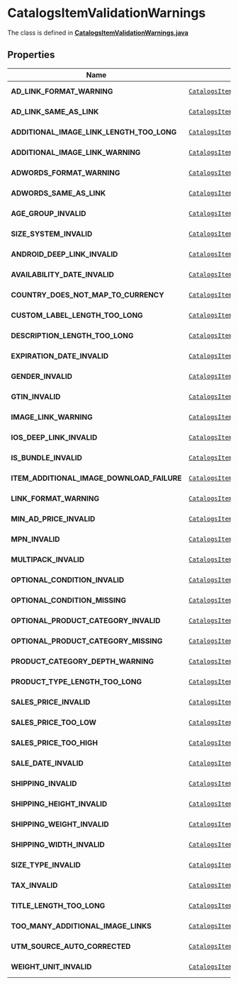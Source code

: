 

# CatalogsItemValidationWarnings

The class is defined in **[CatalogsItemValidationWarnings.java](../../src/main/java/org/openapitools/model/CatalogsItemValidationWarnings.java)**

## Properties

Name | Type | Description | Notes
------------ | ------------- | ------------- | -------------
**AD_LINK_FORMAT_WARNING** | [`CatalogsItemValidationDetails`](CatalogsItemValidationDetails.md) |  |  [optional property]
**AD_LINK_SAME_AS_LINK** | [`CatalogsItemValidationDetails`](CatalogsItemValidationDetails.md) |  |  [optional property]
**ADDITIONAL_IMAGE_LINK_LENGTH_TOO_LONG** | [`CatalogsItemValidationDetails`](CatalogsItemValidationDetails.md) |  |  [optional property]
**ADDITIONAL_IMAGE_LINK_WARNING** | [`CatalogsItemValidationDetails`](CatalogsItemValidationDetails.md) |  |  [optional property]
**ADWORDS_FORMAT_WARNING** | [`CatalogsItemValidationDetails`](CatalogsItemValidationDetails.md) |  |  [optional property]
**ADWORDS_SAME_AS_LINK** | [`CatalogsItemValidationDetails`](CatalogsItemValidationDetails.md) |  |  [optional property]
**AGE_GROUP_INVALID** | [`CatalogsItemValidationDetails`](CatalogsItemValidationDetails.md) |  |  [optional property]
**SIZE_SYSTEM_INVALID** | [`CatalogsItemValidationDetails`](CatalogsItemValidationDetails.md) |  |  [optional property]
**ANDROID_DEEP_LINK_INVALID** | [`CatalogsItemValidationDetails`](CatalogsItemValidationDetails.md) |  |  [optional property]
**AVAILABILITY_DATE_INVALID** | [`CatalogsItemValidationDetails`](CatalogsItemValidationDetails.md) |  |  [optional property]
**COUNTRY_DOES_NOT_MAP_TO_CURRENCY** | [`CatalogsItemValidationDetails`](CatalogsItemValidationDetails.md) |  |  [optional property]
**CUSTOM_LABEL_LENGTH_TOO_LONG** | [`CatalogsItemValidationDetails`](CatalogsItemValidationDetails.md) |  |  [optional property]
**DESCRIPTION_LENGTH_TOO_LONG** | [`CatalogsItemValidationDetails`](CatalogsItemValidationDetails.md) |  |  [optional property]
**EXPIRATION_DATE_INVALID** | [`CatalogsItemValidationDetails`](CatalogsItemValidationDetails.md) |  |  [optional property]
**GENDER_INVALID** | [`CatalogsItemValidationDetails`](CatalogsItemValidationDetails.md) |  |  [optional property]
**GTIN_INVALID** | [`CatalogsItemValidationDetails`](CatalogsItemValidationDetails.md) |  |  [optional property]
**IMAGE_LINK_WARNING** | [`CatalogsItemValidationDetails`](CatalogsItemValidationDetails.md) |  |  [optional property]
**IOS_DEEP_LINK_INVALID** | [`CatalogsItemValidationDetails`](CatalogsItemValidationDetails.md) |  |  [optional property]
**IS_BUNDLE_INVALID** | [`CatalogsItemValidationDetails`](CatalogsItemValidationDetails.md) |  |  [optional property]
**ITEM_ADDITIONAL_IMAGE_DOWNLOAD_FAILURE** | [`CatalogsItemValidationDetails`](CatalogsItemValidationDetails.md) |  |  [optional property]
**LINK_FORMAT_WARNING** | [`CatalogsItemValidationDetails`](CatalogsItemValidationDetails.md) |  |  [optional property]
**MIN_AD_PRICE_INVALID** | [`CatalogsItemValidationDetails`](CatalogsItemValidationDetails.md) |  |  [optional property]
**MPN_INVALID** | [`CatalogsItemValidationDetails`](CatalogsItemValidationDetails.md) |  |  [optional property]
**MULTIPACK_INVALID** | [`CatalogsItemValidationDetails`](CatalogsItemValidationDetails.md) |  |  [optional property]
**OPTIONAL_CONDITION_INVALID** | [`CatalogsItemValidationDetails`](CatalogsItemValidationDetails.md) |  |  [optional property]
**OPTIONAL_CONDITION_MISSING** | [`CatalogsItemValidationDetails`](CatalogsItemValidationDetails.md) |  |  [optional property]
**OPTIONAL_PRODUCT_CATEGORY_INVALID** | [`CatalogsItemValidationDetails`](CatalogsItemValidationDetails.md) |  |  [optional property]
**OPTIONAL_PRODUCT_CATEGORY_MISSING** | [`CatalogsItemValidationDetails`](CatalogsItemValidationDetails.md) |  |  [optional property]
**PRODUCT_CATEGORY_DEPTH_WARNING** | [`CatalogsItemValidationDetails`](CatalogsItemValidationDetails.md) |  |  [optional property]
**PRODUCT_TYPE_LENGTH_TOO_LONG** | [`CatalogsItemValidationDetails`](CatalogsItemValidationDetails.md) |  |  [optional property]
**SALES_PRICE_INVALID** | [`CatalogsItemValidationDetails`](CatalogsItemValidationDetails.md) |  |  [optional property]
**SALES_PRICE_TOO_LOW** | [`CatalogsItemValidationDetails`](CatalogsItemValidationDetails.md) |  |  [optional property]
**SALES_PRICE_TOO_HIGH** | [`CatalogsItemValidationDetails`](CatalogsItemValidationDetails.md) |  |  [optional property]
**SALE_DATE_INVALID** | [`CatalogsItemValidationDetails`](CatalogsItemValidationDetails.md) |  |  [optional property]
**SHIPPING_INVALID** | [`CatalogsItemValidationDetails`](CatalogsItemValidationDetails.md) |  |  [optional property]
**SHIPPING_HEIGHT_INVALID** | [`CatalogsItemValidationDetails`](CatalogsItemValidationDetails.md) |  |  [optional property]
**SHIPPING_WEIGHT_INVALID** | [`CatalogsItemValidationDetails`](CatalogsItemValidationDetails.md) |  |  [optional property]
**SHIPPING_WIDTH_INVALID** | [`CatalogsItemValidationDetails`](CatalogsItemValidationDetails.md) |  |  [optional property]
**SIZE_TYPE_INVALID** | [`CatalogsItemValidationDetails`](CatalogsItemValidationDetails.md) |  |  [optional property]
**TAX_INVALID** | [`CatalogsItemValidationDetails`](CatalogsItemValidationDetails.md) |  |  [optional property]
**TITLE_LENGTH_TOO_LONG** | [`CatalogsItemValidationDetails`](CatalogsItemValidationDetails.md) |  |  [optional property]
**TOO_MANY_ADDITIONAL_IMAGE_LINKS** | [`CatalogsItemValidationDetails`](CatalogsItemValidationDetails.md) |  |  [optional property]
**UTM_SOURCE_AUTO_CORRECTED** | [`CatalogsItemValidationDetails`](CatalogsItemValidationDetails.md) |  |  [optional property]
**WEIGHT_UNIT_INVALID** | [`CatalogsItemValidationDetails`](CatalogsItemValidationDetails.md) |  |  [optional property]














































